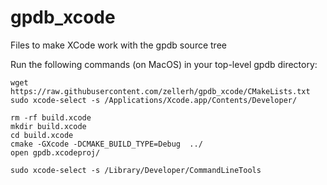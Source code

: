 # gpdb_xcode
Files to make XCode work with the gpdb source tree

Run the following commands (on MacOS) in your top-level gpdb directory:

```
wget https://raw.githubusercontent.com/zellerh/gpdb_xcode/CMakeLists.txt
sudo xcode-select -s /Applications/Xcode.app/Contents/Developer/

rm -rf build.xcode
mkdir build.xcode
cd build.xcode
cmake -GXcode -DCMAKE_BUILD_TYPE=Debug  ../
open gpdb.xcodeproj/

sudo xcode-select -s /Library/Developer/CommandLineTools
```
